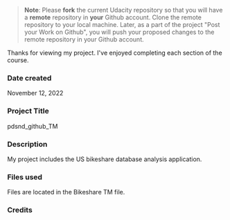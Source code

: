 >**Note**: Please **fork** the current Udacity repository so that you will have a **remote** repository in **your** Github account. Clone the remote repository to your local machine. Later, as a part of the project "Post your Work on Github", you will push your proposed changes to the remote repository in your Github account.

Thanks for viewing my project. I've enjoyed completing each section of the course. 

### Date created
November 12, 2022

### Project Title
pdsnd_github_TM

### Description
My project includes the US bikeshare database analysis application.

### Files used
Files are located in the Bikeshare TM file.

### Credits


